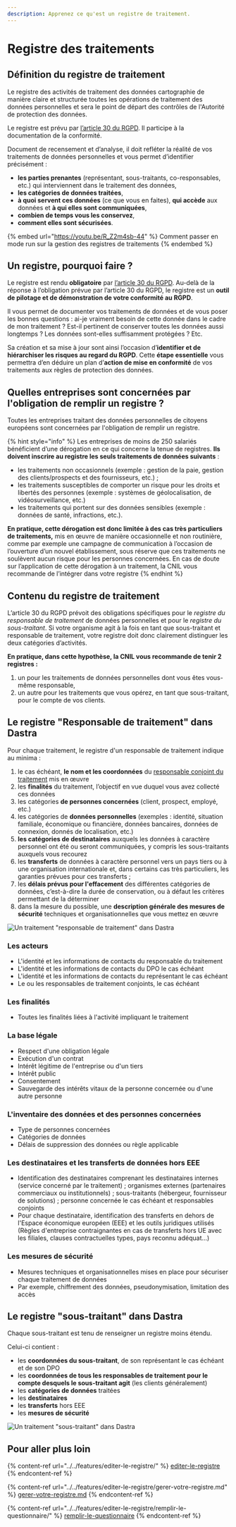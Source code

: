 ```yaml
---
description: Apprenez ce qu'est un registre de traitement.
---
```


# Registre des traitements

## Définition du registre de traitement

Le registre des activités de traitement des données cartographie de manière claire et structurée toutes les opérations de traitement des données personnelles et sera le point de départ des contrôles de l'Autorité de protection des données.&#x20;

Le registre est prévu par [l’article 30 du RGPD](https://www.cnil.fr/fr/reglement-europeen-protection-donnees/chapitre4#Article30). Il participe à la documentation de la conformité.

Document de recensement et d’analyse, il doit refléter la réalité de vos traitements de données personnelles et vous permet d’identifier précisément :

* **les parties prenantes** (représentant, sous-traitants, co-responsables, etc.) qui interviennent dans le traitement des données,
* **les catégories de données traitées**,
* **à quoi servent ces données** (ce que vous en faites), **qui accède** aux données et **à qui elles sont communiquées**,
* **combien de temps vous les conservez**,
* **comment elles sont sécurisées**.

{% embed url="https://youtu.be/R_Z2m4sb-44" %}
Comment passer en mode run sur la gestion des registres de traitements
{% endembed %}

## Un registre, pourquoi faire ?

&#x20;Le registre est rendu **obligatoire** par [l’article 30 du RGPD](https://www.cnil.fr/fr/reglement-europeen-protection-donnees/chapitre4#Article30). Au-delà de la réponse à l’obligation prévue par l’article 30 du RGPD, le registre est un **outil de pilotage et de démonstration de votre conformité au RGPD**.&#x20;

Il vous permet de documenter vos traitements de données et de vous poser les bonnes questions : ai-je vraiment besoin de cette donnée dans le cadre de mon traitement ? Est-il pertinent de conserver toutes les données aussi longtemps ? Les données sont-elles suffisamment protégées ? Etc.

Sa création et sa mise à jour sont ainsi l’occasion d’**identifier et de hiérarchiser les risques au regard du RGPD**. Cette **étape essentielle** vous permettra d’en déduire un plan d’**action de mise en conformité** de vos traitements aux règles de protection des données.

## Quelles entreprises sont concernées par l'obligation de remplir un registre ?

Toutes les entreprises traitant des données personnelles de citoyens européens sont concernées par l'obligation de remplir un registre.

{% hint style="info" %}
Les entreprises de moins de 250 salariés bénéficient d’une dérogation en ce qui concerne la tenue de registres. **Ils doivent inscrire au registre les seuls traitements de données suivants** :

* les traitements non occasionnels (exemple : gestion de la paie, gestion des clients/prospects et des fournisseurs, etc.) ;
* les traitements susceptibles de comporter un risque pour les droits et libertés des personnes (exemple : systèmes de géolocalisation, de vidéosurveillance, etc.)
* les traitements qui portent sur des données sensibles (exemple : données de santé, infractions, etc.).

**En pratique, cette dérogation est donc limitée à des cas très particuliers de traitements,** mis en œuvre de manière occasionnelle et non routinière, comme par exemple une campagne de communication à l’occasion de l’ouverture d’un nouvel établissement, sous réserve que ces traitements ne soulèvent aucun risque pour les personnes concernées. En cas de doute sur l’application de cette dérogation à un traitement, la CNIL vous recommande de l’intégrer dans votre registre
{% endhint %}

## Contenu du registre de traitement

L’article 30 du RGPD prévoit des obligations spécifiques pour le _registre du responsable de traitement_ de données personnelles et pour le _registre du sous-traitant_. Si votre organisme agit à la fois en tant que sous-traitant et responsable de traitement, votre registre doit donc clairement distinguer les deux catégories d’activités.

**En pratique, dans cette hypothèse, la CNIL vous recommande de tenir 2 registres :**

1. un pour les traitements de données personnelles dont vous êtes vous-même responsable,
2. un autre pour les traitements que vous opérez, en tant que sous-traitant, pour le compte de vos clients.

## Le registre "Responsable de traitement" dans Dastra

Pour chaque traitement, le registre d'un responsable de traitement indique au minima :

1. le cas échéant, **le nom et les coordonnées** du [responsable conjoint du traitement](https://www.cnil.fr/fr/reglement-europeen-protection-donnees/chapitre4#Article26) mis en œuvre
2. les **finalités** du traitement, l’objectif en vue duquel vous avez collecté ces données
3. les catégories **de personnes concernées** (client, prospect, employé, etc.)
4. les catégories de **données personnelles** (exemples : identité, situation familiale, économique ou financière, données bancaires, données de connexion, donnés de localisation, etc.)
5. **les catégories de destinataires** auxquels les données à caractère personnel ont été ou seront communiquées, y compris les sous-traitants auxquels vous recourez
6. les **transferts** de données à caractère personnel vers un pays tiers ou à une organisation internationale et, dans certains cas très particuliers, les garanties prévues pour ces transferts ;
7. les **délais prévus pour l'effacement** des différentes catégories de données, c’est-à-dire la durée de conservation, ou à défaut les critères permettant de la déterminer
8. dans la mesure du possible, une **description générale des mesures de sécurité** techniques et organisationnelles que vous mettez en œuvre

![Un traitement "responsable de traitement" dans Dastra](<../../.gitbook/assets/image (328).png>)

### Les acteurs&#x20;

* L'identité et les informations de contacts du responsable du traitement
* L'identité et les informations de contacts du DPO le cas échéant
* L'identité et les informations de contacts du représentant le cas échéant
* Le ou les responsables de traitement conjoints, le cas échéant

### Les finalités

* Toutes les finalités liées à l'activité impliquant le traitement

### La base légale

* Respect d'une obligation légale&#x20;
* Exécution d'un contrat
* Intérêt légitime de l'entreprise ou d'un tiers
* Intérêt public
* Consentement&#x20;
* Sauvegarde des intérêts vitaux de la personne concernée ou d'une autre personne

### L'inventaire des données et des personnes concernées

* Type de personnes concernées
* Catégories de données&#x20;
* Délais de suppression des données ou règle applicable

### Les destinataires et les transferts de données hors EEE&#x20;

* &#x20;Identification des destinataires comprenant les destinataires internes (service concerné par le traitement) ; organismes externes (partenaires commerciaux ou institutionnels) ; sous-traitants (hébergeur, fournisseur de solutions) ; personne concernée le cas échéant et responsables conjoints&#x20;
* Pour chaque destinataire, identification des transferts en dehors de l'Espace économique européen (EEE) et les outils juridiques utilisés (Règles d'entreprise contraignantes en cas de transferts hors UE avec les filiales, clauses contractuelles types, pays reconnu adéquat...)



### Les mesures de sécurité

* Mesures techniques et organisationnelles mises en place pour sécuriser chaque traitement de données&#x20;
* Par exemple, chiffrement des données, pseudonymisation, limitation des accès



## Le registre "sous-traitant" dans Dastra

Chaque sous-traitant est tenu de renseigner un registre moins étendu.&#x20;

Celui-ci contient :&#x20;

* les **coordonnées du sous-traitant**, de son représentant le cas échéant et de son DPO&#x20;
* les **coordonnées de tous les responsables de traitement pour le compte desquels le sous-traitant agit** (les clients généralement)
* les **catégories de données** traitées
* les **destinataires**&#x20;
* les **transferts** hors EEE
* les **mesures de sécurité**



![Un traitement "sous-traitant" dans Dastra](<../../.gitbook/assets/image (25).png>)

## Pour aller plus loin

{% content-ref url="../../features/editer-le-registre/" %}
[editer-le-registre](../../features/editer-le-registre/)
{% endcontent-ref %}

{% content-ref url="../../features/editer-le-registre/gerer-votre-registre.md" %}
[gerer-votre-registre.md](../../features/editer-le-registre/gerer-votre-registre.md)
{% endcontent-ref %}

{% content-ref url="../../features/editer-le-registre/remplir-le-questionnaire/" %}
[remplir-le-questionnaire](../../features/editer-le-registre/remplir-le-questionnaire/)
{% endcontent-ref %}



